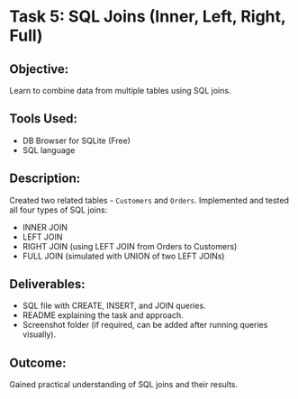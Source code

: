 
# Task 5: SQL Joins (Inner, Left, Right, Full)

## Objective:
Learn to combine data from multiple tables using SQL joins.

## Tools Used:
- DB Browser for SQLite (Free)
- SQL language

## Description:
Created two related tables - `Customers` and `Orders`. 
Implemented and tested all four types of SQL joins:
- INNER JOIN
- LEFT JOIN
- RIGHT JOIN (using LEFT JOIN from Orders to Customers)
- FULL JOIN (simulated with UNION of two LEFT JOINs)

## Deliverables:
- SQL file with CREATE, INSERT, and JOIN queries.
- README explaining the task and approach.
- Screenshot folder (if required, can be added after running queries visually).

## Outcome:
Gained practical understanding of SQL joins and their results.
